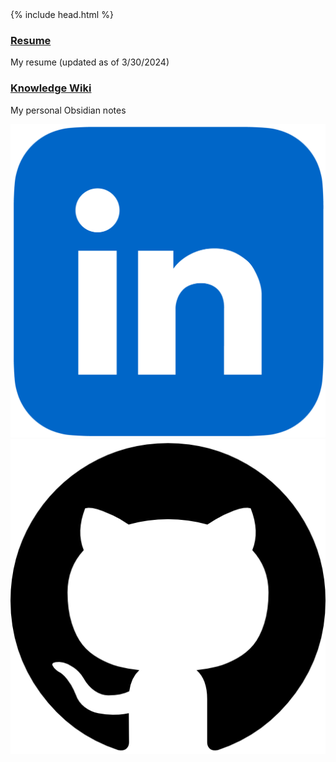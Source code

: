 <head>
  {% include head.html %}
  <title>Ethan Nguyen GitHub Pages</title>
  <link rel="icon" type="image/x-icon" href="/images/favicon.ico">
</head>
<link rel="stylesheet" href="css/styles.css">

### [Resume](pages/Ethan_Nguyen_Resume.pdf)
My resume (updated as of 3/30/2024)

### [Knowledge Wiki](https://cruxucla.netlify.app)
My personal Obsidian notes

<footer>
    <div id = "images">
        <a href="https://www.linkedin.com/in/ethannguyenuser/">
        <img  class = "logo" border = "0" src = "images/linkedInLogo.png" alt = "CruX UCLA"/>
        </a>
        <a href="https://github.com/ethanNguyenUser">
        <img class = "logo" border = "0" src = "images/githubLogo.png" alt = "Github"/>
        </a>
</footer>
